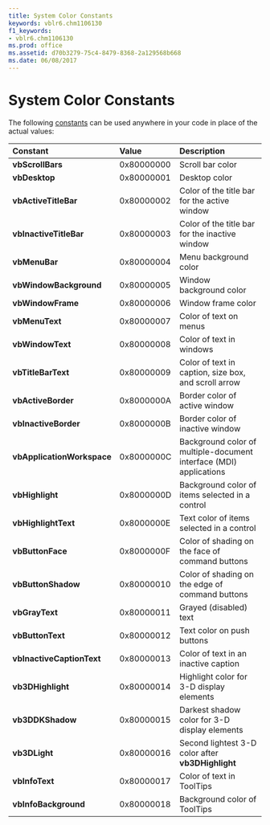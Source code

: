 ```yaml
---
title: System Color Constants
keywords: vblr6.chm1106130
f1_keywords:
- vblr6.chm1106130
ms.prod: office
ms.assetid: d70b3279-75c4-8479-8368-2a129568b668
ms.date: 06/08/2017
---
```



# System Color Constants

The following [constants](vbe-glossary.md) can be used anywhere in your code in place of the actual values:



|**Constant**|**Value**|**Description**|
|:-----|:-----|:-----|
|**vbScrollBars**|0x80000000|Scroll bar color|
|**vbDesktop**|0x80000001|Desktop color|
|**vbActiveTitleBar**|0x80000002|Color of the title bar for the active window|
|**vbInactiveTitleBar**|0x80000003|Color of the title bar for the inactive window|
|**vbMenuBar**|0x80000004|Menu background color|
|**vbWindowBackground**|0x80000005|Window background color|
|**vbWindowFrame**|0x80000006|Window frame color|
|**vbMenuText**|0x80000007|Color of text on menus|
|**vbWindowText**|0x80000008|Color of text in windows|
|**vbTitleBarText**|0x80000009|Color of text in caption, size box, and scroll arrow|
|**vbActiveBorder**|0x8000000A|Border color of active window|
|**vbInactiveBorder**|0x8000000B|Border color of inactive window|
|**vbApplicationWorkspace**|0x8000000C|Background color of multiple-document interface (MDI) applications|
|**vbHighlight**|0x8000000D|Background color of items selected in a control|
|**vbHighlightText**|0x8000000E|Text color of items selected in a control|
|**vbButtonFace**|0x8000000F|Color of shading on the face of command buttons|
|**vbButtonShadow**|0x80000010|Color of shading on the edge of command buttons|
|**vbGrayText**|0x80000011|Grayed (disabled) text|
|**vbButtonText**|0x80000012|Text color on push buttons|
|**vbInactiveCaptionText**|0x80000013|Color of text in an inactive caption|
|**vb3DHighlight**|0x80000014|Highlight color for 3-D display elements|
|**vb3DDKShadow**|0x80000015|Darkest shadow color for 3-D display elements|
|**vb3DLight**|0x80000016|Second lightest 3-D color after  **vb3DHighlight**|
|**vbInfoText**|0x80000017|Color of text in ToolTips|
|**vbInfoBackground**|0x80000018|Background color of ToolTips|

